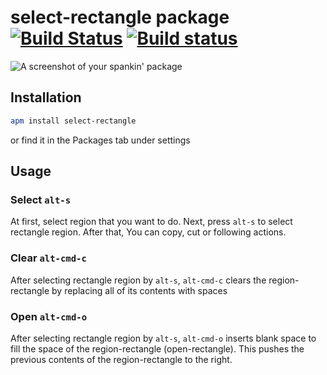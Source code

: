 # select-rectangle package [![Build Status](https://travis-ci.org/hmatsuda/select-rectangle.svg?branch=master)](https://travis-ci.org/hmatsuda/select-rectangle) [![Build status](https://ci.appveyor.com/api/projects/status/ocqrj3udf4ta6oky/branch/master)](https://ci.appveyor.com/api/projects/status/ocqrj3udf4ta6oky/branch/master)
![A screenshot of your spankin' package](http://f.cl.ly/items/2B3x3u0O3C3R2m2y303U/select_rectangle480.gif)

## Installation
```sh
apm install select-rectangle
```
or find it in the Packages tab under settings

## Usage
### Select `alt-s`
At first, select region that you want to do.
Next, press `alt-s` to select rectangle region.
After that, You can copy, cut or following actions. 

### Clear `alt-cmd-c`
After selecting rectangle region by `alt-s`, `alt-cmd-c` clears the region-rectangle by replacing all of its contents with spaces

### Open `alt-cmd-o`
After selecting rectangle region by `alt-s`, `alt-cmd-o` inserts blank space to fill the space of the region-rectangle (open-rectangle). This pushes the previous contents of the region-rectangle to the right. 
